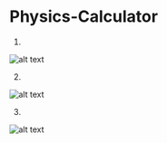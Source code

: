 # Physics-Calculator


1)



![alt text](https://github.com/sabneet95/Qaskit/blob/master/Branches%20of%20Physics.png)




2)



![alt text](https://github.com/sabneet95/Qaskit/blob/master/Global%20Settings.png)




3)



![alt text](https://github.com/sabneet95/Qaskit/blob/master/Classical%20Mechanics.png)
